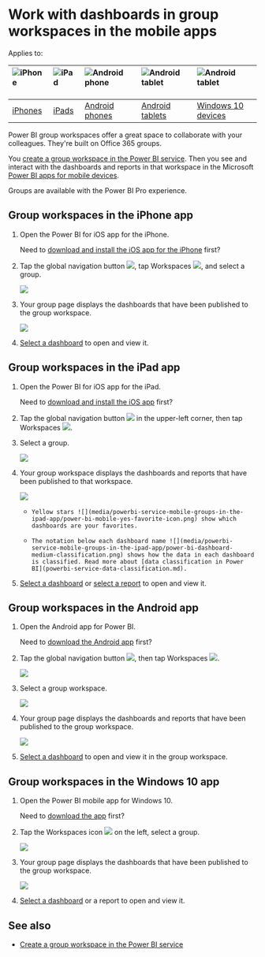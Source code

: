 <properties 
   pageTitle="Work with dashboards in group workspaces in the mobile apps"
   description="Power BI group workspaces are built on Office 365 groups. Read about viewing and interacting with dashboards in the Power BI mobile apps."
   services="powerbi" 
   documentationCenter="" 
   authors="maggiesMSFT" 
   manager="erikre" 
   backup=""
   editor=""
   tags=""
   qualityFocus="no"
   qualityDate=""/>
 
<tags
   ms.service="powerbi"
   ms.devlang="NA"
   ms.topic="article"
   ms.tgt_pltfrm="NA"
   ms.workload="powerbi"
   ms.date="02/07/2017"
   ms.author="maggies"/>

# Work with dashboards in group workspaces in the mobile apps

Applies to:

| ![iPhone](media/powerbi-service-mobile-groups-in-the-ipad-app/iphone-logo-50-px.png) | ![iPad](media/powerbi-service-mobile-groups-in-the-ipad-app/ipad-logo-50-px.png) | ![Android phone](media/powerbi-service-mobile-groups-in-the-ipad-app/android-phone-logo-50-px.png) | ![Android tablet](media/powerbi-service-mobile-groups-in-the-ipad-app/android-tablet-logo-50-px.png) | ![Android tablet](media/powerbi-service-mobile-groups-in-the-ipad-app/win-10-logo-50-px.png) |
|:------------------------|:----------------------------|:----------------------------|:----------------------------------------|:-----------------|
| [iPhones](powerbi-service-mobile-groups-in-the-ipad-app.md#group-workspaces-in-the-iphone-app) | [iPads](powerbi-service-mobile-groups-in-the-ipad-app.md#group-workspaces-in-the-ipad-app) | [Android phones](powerbi-service-mobile-groups-in-the-ipad-app.md#group-workspaces-in-the-android-app) | [Android tablets](powerbi-service-mobile-groups-in-the-ipad-app.md#group-workspaces-in-the-android-app) | [Windows 10 devices](powerbi-service-mobile-groups-in-the-ipad-app.md#group-workspaces-in-the-windows-10-app) |


Power BI group workspaces offer a great space to collaborate with your colleagues. They're built on Office 365 groups.

You [create a group workspace in the Power BI service](powerbi-service-create-a-group-in-power-bi.md). Then you see and interact with the dashboards and reports in that workspace in the Microsoft [Power BI apps for mobile devices](powerbi-power-bi-apps-for-mobile-devices.md). 

Groups are available with the Power BI Pro experience.

## Group workspaces in the iPhone app
1.  Open the Power BI for iOS app for the iPhone. 

    Need to [download and install the iOS app for the iPhone](http://go.microsoft.com/fwlink/?LinkId=522062) first?

2.  Tap the global navigation button ![](media/powerbi-service-mobile-groups-in-the-ipad-app/power-bi-iphone-global-nav-button.png), tap Workspaces ![](media/powerbi-service-mobile-groups-in-the-ipad-app/power-bi-iphone-workspaces-icon-lc.png), and select a group. 
 
    ![](media/powerbi-service-mobile-groups-in-the-ipad-app/power-bi-iphone-workspaces.png)

3.  Your group page displays the dashboards that have been published to the group workspace.  

    ![](media/powerbi-service-mobile-groups-in-the-ipad-app/power-bi-iphone-groups-dashboards.png)

4.  [Select a dashboard](powerbi-mobile-dashboards-in-the-iphone-app.md) to open and view it.


## Group workspaces in the iPad app

1.  Open the Power BI for iOS app for the iPad. 

    Need to [download and install the iOS app](http://go.microsoft.com/fwlink/?LinkId=522062) first?

2.  Tap the global navigation button ![](media/powerbi-service-mobile-groups-in-the-ipad-app/power-bi-iphone-global-nav-button.png) in the upper-left corner, then tap Workspaces ![](media/powerbi-service-mobile-groups-in-the-ipad-app/power-bi-iphone-workspaces-icon-lc.png).

3.  Select a group.

    ![](media/powerbi-service-mobile-groups-in-the-ipad-app/power-bi-ipad-workspaces.png)

4.  Your group workspace displays the dashboards and reports that have been published to that workspace.

    ![](media/powerbi-service-mobile-groups-in-the-ipad-app/power-bi-ipad-workspace-dashboards.png)

     -     Yellow stars ![](media/powerbi-service-mobile-groups-in-the-ipad-app/power-bi-mobile-yes-favorite-icon.png) show which dashboards are your favorites. 

     -     The notation below each dashboard name ![](media/powerbi-service-mobile-groups-in-the-ipad-app/power-bi-dashboard-medium-classification.png) shows how the data in each dashboard is classified. Read more about [data classification in Power BI](powerbi-service-data-classification.md).


5.  [Select a dashboard](powerbi-mobile-dashboards-on-the-ipad-app.md) or [select a report](powerbi-mobile-reports-on-the-ipad-app.md) to open and view it.

## Group workspaces in the Android app 

1.  Open the Android app for Power BI.

    Need to [download the Android app](http://go.microsoft.com/fwlink/?LinkID=544867) first?

2.  Tap the global navigation button ![](media/powerbi-service-mobile-groups-in-the-ipad-app/power-bi-android-options-icon.png), then tap Workspaces ![](media/powerbi-service-mobile-groups-in-the-ipad-app/power-bi-android-workspaces-icon.png).  

    ![](media/powerbi-service-mobile-groups-in-the-ipad-app/power-bi-android-workspaces.png)

3.  Select a group workspace.

    ![](media/powerbi-service-mobile-groups-in-the-ipad-app/power-bi-android-workspaces-space.png)

4.  Your group page displays the dashboards and reports that have been published to the group workspace.  

    ![](media/powerbi-service-mobile-groups-in-the-ipad-app/power-bi-android-groups-dashboards.png)

4.  [Select a dashboard](powerbi-mobile-dashboards-in-the-android-app.md) to open and view it in the group workspace.  


## Group workspaces in the Windows 10 app

1.  Open the Power BI mobile app for Windows 10.

    Need to [download the app](http://go.microsoft.com/fwlink/?LinkID=526478) first?

2.  Tap the Workspaces icon ![](media/powerbi-service-mobile-groups-in-the-ipad-app/power-bi-iphone-workspaces-icon-lc.png) on the left, select a group.  

    ![](media/powerbi-service-mobile-groups-in-the-ipad-app/power-bi-windows-10-workspace-home.png)

3.  Your group page displays the dashboards that have been published to the group workspace.  

    ![](media/powerbi-service-mobile-groups-in-the-ipad-app/power-bi-windows-10-workspace.png)

4.  [Select a dashboard](powerbi-mobile-dashboards-in-the-win10phone-app.md) or a report to open and view it.  


## See also
- [Create a group workspace in the Power BI service](powerbi-service-create-a-group-in-power-bi.md)
